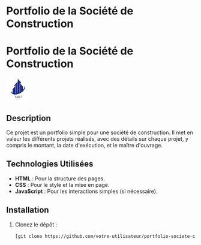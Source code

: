 # Portfolio de la Société de Construction
# Portfolio de la Société de Construction

![Company Logo](imgs/haeltLogo.webp)
## Description
Ce projet est un portfolio simple pour une société de construction. Il met en valeur les différents projets réalisés, avec des détails sur chaque projet, y compris le montant, la date d'exécution, et le maître d'ouvrage.

## Technologies Utilisées
- **HTML** : Pour la structure des pages.
- **CSS** : Pour le style et la mise en page.
- **JavaScript** : Pour les interactions simples (si nécessaire).

## Installation
1. Clonez le dépôt :
   ```bash
   [git clone https://github.com/votre-utilisateur/portfolio-societe-construction.git](https://github.com/ayoubmajid67/haelt.git)
